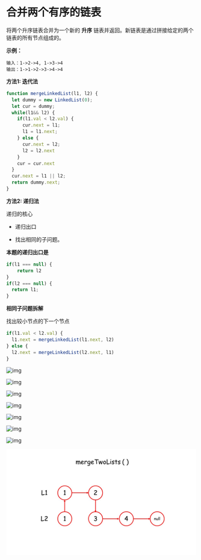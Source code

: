 # 合并两个有序的链表

将两个升序链表合并为一个新的 **升序** 链表并返回。新链表是通过拼接给定的两个链表的所有节点组成的。



**示例：**

```
输入：1->2->4, 1->3->4
输出：1->1->2->3->4->4
```





**方法1: 迭代法**

```js
function mergeLinkedList(l1, l2) {
  let dummy = new LinkedList(0);
  let cur = dummy;
  while(l1&& l2) {
    if(l1.val < l2.val) {
      cur.next = l1;
      l1 = l1.next;
    } else {
      cur.next = l2;
      l2 = l2.next
    }
    cur = cur.next
  }
  cur.next = l1 || l2;
  return dummy.next;
}
```



**方法2: 递归法**

递归的核心

- 递归出口

- 找出相同的子问题。



**本题的递归出口是**

```js
if(l1 === null) {
	return l2
}
if(l2 === null) {
  return l1;
}
```



**相同子问题拆解**

找出较小节点的下一个节点

```js
if(l1.val < l2.val) {
  l1.next = mergeLinkedList(l1.next, l2)
} else {
  l2.next = mergeLinkedList(l2.next, l1)
}
```



![img](https://tva1.sinaimg.cn/large/007S8ZIlgy1gfp8oriiztj30zk0k0jsa.jpg)

![img](https://tva1.sinaimg.cn/large/007S8ZIlgy1gfp8ow2jw1j30zk0k0jsr.jpg)

![img](https://tva1.sinaimg.cn/large/007S8ZIlgy1gfp8p03rd1j30zk0k0abu.jpg)

![img](https://tva1.sinaimg.cn/large/007S8ZIlgy1gfp8p3cxgtj30zk0k0ac2.jpg)

![img](https://tva1.sinaimg.cn/large/007S8ZIlgy1gfp8p7o9aej30zk0k0dhy.jpg)

![img](https://tva1.sinaimg.cn/large/007S8ZIlgy1gfp8pbcr29j30zk0k0wga.jpg)

![img](https://tva1.sinaimg.cn/large/007S8ZIlgy1gfp8pemddsj30zk0k0ta6.jpg)

![img](21.%20%E5%90%88%E5%B9%B6%E4%B8%A4%E4%B8%AA%E6%9C%89%E5%BA%8F%E9%93%BE%E8%A1%A8.assets/c1687ef7811036b7b5e58e4882ed12e243f6a77ddb8077123f013ef094cafd73-%E5%B9%BB%E7%81%AF%E7%89%878.JPG)